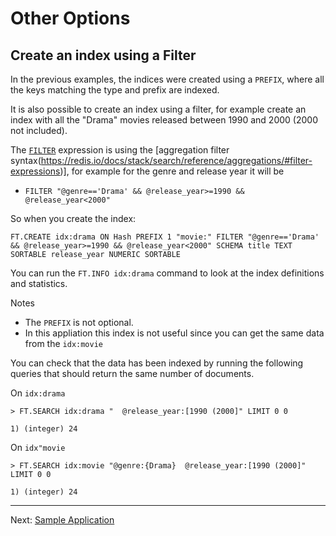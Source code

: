 # Other Options

## Create an index using a Filter

In the previous examples, the indices were created using a `PREFIX`, where all the keys matching the type and prefix are indexed.

It is also possible to create an index using a filter, for example create an index with all the "Drama" movies released between 1990 and 2000 (2000 not included).

The [`FILTER`](https://redis.io/docs/stack/search/reference/aggregations/#filter-expressions) expression is using the [aggregation filter syntax(https://redis.io/docs/stack/search/reference/aggregations/#filter-expressions)], for example for the genre and release year it will be

* `FILTER "@genre=='Drama' && @release_year>=1990 && @release_year<2000"`

So when you create the index:

`FT.CREATE idx:drama ON Hash PREFIX 1 "movie:" FILTER "@genre=='Drama' && @release_year>=1990 && @release_year<2000" SCHEMA title TEXT SORTABLE release_year NUMERIC SORTABLE `

You can run the `FT.INFO idx:drama` command to look at the index definitions and statistics.

Notes
* The `PREFIX` is not optional.
* In this appliation this index is not useful since you can get the same data from the `idx:movie`


You can check that the data has been indexed by running the following queries that should return the same number of documents.

On `idx:drama` 

```
> FT.SEARCH idx:drama "  @release_year:[1990 (2000]" LIMIT 0 0

1) (integer) 24
```

On `idx"movie`

```
> FT.SEARCH idx:movie "@genre:{Drama}  @release_year:[1990 (2000]" LIMIT 0 0

1) (integer) 24
```



----
Next: [Sample Application](010-application-development.md)

